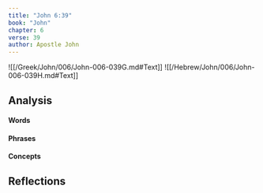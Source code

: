 ```yaml
---
title: "John 6:39"
book: "John"
chapter: 6
verse: 39
author: Apostle John
---
```

![[/Greek/John/006/John-006-039G.md#Text]]
![[/Hebrew/John/006/John-006-039H.md#Text]]

## Analysis

#### Words

#### Phrases

#### Concepts

## Reflections
